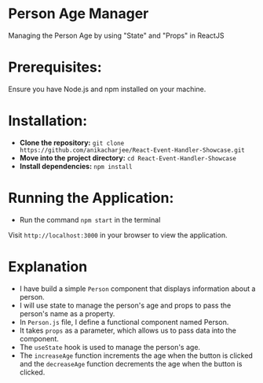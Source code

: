 # Person Age Manager
Managing the Person Age by using "State" and "Props" in ReactJS

# Prerequisites:
Ensure you have Node.js and npm installed on your machine.

# Installation:
- **Clone the repository:** `git clone https://github.com/anikacharjee/React-Event-Handler-Showcase.git`
- **Move into the project directory:** `cd React-Event-Handler-Showcase`
- **Install dependencies:** `npm install`

# Running the Application:
- Run the command `npm start` in the terminal

Visit `http://localhost:3000` in your browser to view the application.

# Explanation
- I have build a simple `Person` component that displays information about a person.
- I will use state to manage the person's age and props to pass the person's name as a property.
- In `Person.js` file, I define a functional component named Person.
- It takes `props` as a parameter, which allows us to pass data into the component.
- The `useState` hook is used to manage the person's age.
- The `increaseAge` function increments the age when the button is clicked and the `decreaseAge` function decrements the age when the button is clicked.
